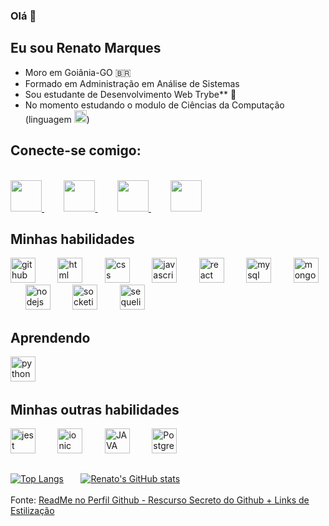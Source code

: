 ### Olá 👋
## Eu sou Renato Marques
- Moro em Goiânia-GO :brazil:
- Formado em Administração em Análise de Sistemas
- Sou estudante de Desenvolvimento Web  Trybe** 🚀
- No momento estudando o modulo de Ciências da Computação (linguagem <img src="https://cdn.icon-icons.com/icons2/112/PNG/512/python_18894.png" alt="python" width="20" height="20" style="max-width:100%;" />) 

## Conecte-se comigo:
<br />
<a href="https://github.com/renatomak" target="_blank">
  <img src="https://cdn.icon-icons.com/icons2/2699/PNG/512/github_logo_icon_169115.png" width="50px" height="50px">
</a>  &nbsp;   &nbsp;   &nbsp;   &nbsp;
<a href="https://www.linkedin.com/in/renato-marques-desenvolvedor-web-emformacao/" target="_blank">
 <img src="https://i.ibb.co/Kx2GSrT/linkedin.png" width="50px" height="50px">
</a>  &nbsp;   &nbsp;   &nbsp;   &nbsp;
<a href="https://www.facebook.com/renato.marques.98478672" target="_blank">
  <img src="https://i.ibb.co/zmYNW4p/facebook.png" width="50px" height="50px">
</a>  &nbsp;   &nbsp;   &nbsp;   &nbsp;
<a href="https://renatomak.github.io/" target="_blank">
  <img src="https://cdn.icon-icons.com/icons2/2107/PNG/512/folder_type_git_opened_icon_129963.png" width="50px" height="50px">
</a>
<br />

##  Minhas habilidades
<img src="https://cdn.icon-icons.com/icons2/2699/PNG/512/github_logo_icon_169115.png" alt="github" width="40" height="40" style="max-width:100%;" /> &nbsp;   &nbsp;   &nbsp;   &nbsp;
<img src="https://cdn.icon-icons.com/icons2/2415/PNG/512/html_original_wordmark_logo_icon_146478.png" alt="html" width="40" height="40" style="max-width:100%;" />  &nbsp;    &nbsp;   &nbsp;   &nbsp;
<img src="https://cdn.icon-icons.com/icons2/2107/PNG/512/file_type_css_icon_130661.png" alt="css" width="40" height="40" style="max-width:100%;" />   &nbsp;    &nbsp;   &nbsp;   &nbsp;
<img src="https://cdn.icon-icons.com/icons2/2108/PNG/512/javascript_icon_130900.png" alt="javascript" width="40" height="40" style="max-width:100%;" />   &nbsp;    &nbsp;   &nbsp;   &nbsp;
<img src="https://cdn.icon-icons.com/icons2/2415/PNG/512/react_original_wordmark_logo_icon_146375.png" alt="react" width="40" height="40" style="max-width:100%;" />   &nbsp;    &nbsp;   &nbsp;   &nbsp;
<img src="https://cdn.icon-icons.com/icons2/2415/PNG/512/mysql_original_wordmark_logo_icon_146417.png" alt="mysql" width="40" height="40" style="max-width:100%;" />   &nbsp;    &nbsp;   &nbsp;   &nbsp;
<img src="https://cdn.icon-icons.com/icons2/2415/PNG/512/mongodb_original_wordmark_logo_icon_146425.png" alt="mongodb" width="40" height="40" style="max-width:100%;" />   &nbsp;    &nbsp;   &nbsp;   &nbsp;
<img src="https://cdn.icon-icons.com/icons2/2415/PNG/512/nodejs_plain_logo_icon_146409.png" alt="nodejs" width="40" height="40" style="max-width:100%;" />   &nbsp;    &nbsp;   &nbsp;   &nbsp;
<img src="https://cdn.icon-icons.com/icons2/2699/PNG/512/socketio_logo_icon_168806.png" alt="socketio" width="40" height="40" style="max-width:100%;" />   &nbsp;    &nbsp;   &nbsp;   &nbsp;
<img src="https://cdn.icon-icons.com/icons2/2415/PNG/512/sequelize_original_logo_icon_146348.png" alt="sequelize" width="40" height="40" style="max-width:100%;" />   &nbsp;    &nbsp;   &nbsp;   &nbsp;

## Aprendendo
<img src="https://cdn.icon-icons.com/icons2/112/PNG/512/python_18894.png" alt="python" width="40" height="40" style="max-width:100%;" />   &nbsp;

## Minhas outras habilidades
<img src="https://cdn.icon-icons.com/icons2/2107/PNG/512/file_type_jest_icon_130514.png" alt="jest" width="40" height="40" style="max-width:100%;" />  &nbsp;   &nbsp;   &nbsp;   &nbsp;
<img src="https://testing-library.com/img/octopus-64x64.png" alt="ionic" width="40" height="40" style="max-width:100%;"></img>  &nbsp;   &nbsp;   &nbsp;   &nbsp;
<img src="https://cdn.icon-icons.com/icons2/2415/PNG/512/java_original_wordmark_logo_icon_146459.png" alt="JAVA" width="40" height="40" style="max-width:100%;" />  &nbsp;   &nbsp;   &nbsp;   &nbsp;
<img src="https://cdn.icon-icons.com/icons2/2415/PNG/512/postgresql_plain_wordmark_logo_icon_146390.png" alt="PostgreSql" width="40" height="40" style="max-width:100%;" />   &nbsp;
<br />

<!--
## Alguns Projetos
-->
##
[![Top Langs](https://github-readme-stats.vercel.app/api/top-langs/?username=renatomak)](https://github.com/renatomak/renatomak) &nbsp;   &nbsp;   &nbsp; [![Renato's GitHub stats](https://github-readme-stats.vercel.app/api?username=renatomak)](https://github.com/renatomak/renatomak)
<br />
<br />
Fonte: <a href="https://www.youtube.com/watch?v=lI_VOK04Y7k&t=75s" target="_blank">
  ReadMe no Perfil Github - Rescurso Secreto do Github + Links de Estilização
</a>

